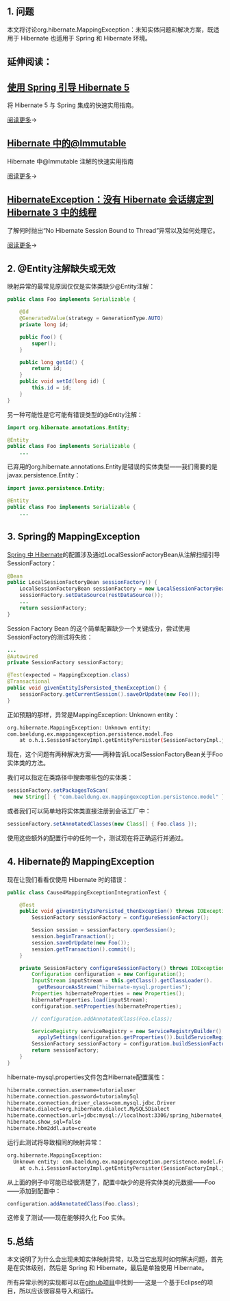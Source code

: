 ## 1. 问题

本文将讨论org.hibernate.MappingException：未知实体问题和解决方案，既适用于 Hibernate 也适用于 Spring 和 Hibernate 环境。

## 延伸阅读：

## [使用 Spring 引导 Hibernate 5](https://www.baeldung.com/hibernate-5-spring)

将 Hibernate 5 与 Spring 集成的快速实用指南。

[阅读更多](https://www.baeldung.com/hibernate-5-spring)→

## [Hibernate 中的@Immutable](https://www.baeldung.com/hibernate-immutable)

Hibernate 中@Immutable 注解的快速实用指南

[阅读更多](https://www.baeldung.com/hibernate-immutable)→

## [HibernateException：没有 Hibernate 会话绑定到 Hibernate 3 中的线程](https://www.baeldung.com/no-hibernate-session-bound-to-thread-exception)

了解何时抛出“No Hibernate Session Bound to Thread”异常以及如何处理它。

[阅读更多](https://www.baeldung.com/no-hibernate-session-bound-to-thread-exception)→

## 2. @Entity注解缺失或无效

映射异常的最常见原因仅仅是实体类缺少@Entity注解：

```java
public class Foo implements Serializable {

    @Id
    @GeneratedValue(strategy = GenerationType.AUTO)
    private long id;

    public Foo() {
        super();
    }

    public long getId() {
        return id;
    }
    public void setId(long id) {
        this.id = id;
    }
}
```

另一种可能性是它可能有错误类型的@Entity注解：

```java
import org.hibernate.annotations.Entity;

@Entity
public class Foo implements Serializable {
    ...
```

已弃用的org.hibernate.annotations.Entity是错误的实体类型——我们需要的是javax.persistence.Entity：

```java
import javax.persistence.Entity;

@Entity
public class Foo implements Serializable {
    ...
```

## 3. Spring的 MappingException

[Spring 中 Hibernate](https://www.baeldung.com/hibernate-4-spring)的配置涉及通过LocalSessionFactoryBean从注解扫描引导SessionFactory：

```java
@Bean
public LocalSessionFactoryBean sessionFactory() {
    LocalSessionFactoryBean sessionFactory = new LocalSessionFactoryBean();
    sessionFactory.setDataSource(restDataSource());
    ...
    return sessionFactory;
}
```

Session Factory Bean 的这个简单配置缺少一个关键成分，尝试使用SessionFactory的测试将失败：

```java
...
@Autowired
private SessionFactory sessionFactory;

@Test(expected = MappingException.class)
@Transactional
public void givenEntityIsPersisted_thenException() {
    sessionFactory.getCurrentSession().saveOrUpdate(new Foo());
}
```

正如预期的那样，异常是MappingException: Unknown entity：

```bash
org.hibernate.MappingException: Unknown entity: 
com.baeldung.ex.mappingexception.persistence.model.Foo
    at o.h.i.SessionFactoryImpl.getEntityPersister(SessionFactoryImpl.java:1141)
```

现在，这个问题有两种解决方案——两种告诉LocalSessionFactoryBean关于Foo实体类的方法。

我们可以指定在类路径中搜索哪些包的实体类：

```java
sessionFactory.setPackagesToScan(
  new String[] { "com.baeldung.ex.mappingexception.persistence.model" });
```

或者我们可以简单地将实体类直接注册到会话工厂中：

```java
sessionFactory.setAnnotatedClasses(new Class[] { Foo.class });
```

使用这些额外的配置行中的任何一个，测试现在将正确运行并通过。

## 4. Hibernate的 MappingException

现在让我们看看仅使用 Hibernate 时的错误：

```java
public class Cause4MappingExceptionIntegrationTest {

    @Test
    public void givenEntityIsPersisted_thenException() throws IOException {
        SessionFactory sessionFactory = configureSessionFactory();

        Session session = sessionFactory.openSession();
        session.beginTransaction();
        session.saveOrUpdate(new Foo());
        session.getTransaction().commit();
    }

    private SessionFactory configureSessionFactory() throws IOException {
        Configuration configuration = new Configuration();
        InputStream inputStream = this.getClass().getClassLoader().
          getResourceAsStream("hibernate-mysql.properties");
        Properties hibernateProperties = new Properties();
        hibernateProperties.load(inputStream);
        configuration.setProperties(hibernateProperties);

        // configuration.addAnnotatedClass(Foo.class);

        ServiceRegistry serviceRegistry = new ServiceRegistryBuilder().
          applySettings(configuration.getProperties()).buildServiceRegistry();
        SessionFactory sessionFactory = configuration.buildSessionFactory(serviceRegistry);
        return sessionFactory;
    }
}
```

hibernate-mysql.properties文件包含Hibernate配置属性：

```bash
hibernate.connection.username=tutorialuser
hibernate.connection.password=tutorialmy5ql
hibernate.connection.driver_class=com.mysql.jdbc.Driver
hibernate.dialect=org.hibernate.dialect.MySQL5Dialect
hibernate.connection.url=jdbc:mysql://localhost:3306/spring_hibernate4_exceptions
hibernate.show_sql=false
hibernate.hbm2ddl.auto=create
```

运行此测试将导致相同的映射异常：

```bash
org.hibernate.MappingException: 
  Unknown entity: com.baeldung.ex.mappingexception.persistence.model.Foo
    at o.h.i.SessionFactoryImpl.getEntityPersister(SessionFactoryImpl.java:1141)
```

从上面的例子中可能已经很清楚了，配置中缺少的是将实体类的元数据——Foo——添加到配置中：

```java
configuration.addAnnotatedClass(Foo.class);
```

这修复了测试——现在能够持久化 Foo 实体。

## 5.总结

本文说明了为什么会出现未知实体映射异常，以及当它出现时如何解决问题，首先是在实体级别，然后是 Spring 和 Hibernate，最后是单独使用 Hibernate。

所有异常示例的实现都可以在[github项目](https://github.com/eugenp/tutorials/tree/master/spring-exceptions)中找到——这是一个基于Eclipse的项目，所以应该很容易导入和运行。